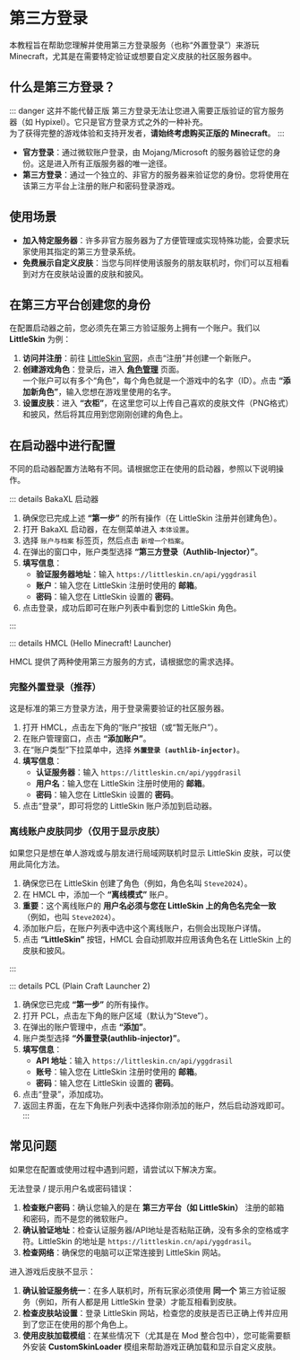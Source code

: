 # 第三方登录

本教程旨在帮助您理解并使用第三方登录服务（也称“外置登录”）来游玩 Minecraft，尤其是在需要特定验证或想要自定义皮肤的社区服务器中。

## 什么是第三方登录？

::: danger 这并不能代替正版
第三方登录无法让您进入需要正版验证的官方服务器（如 Hypixel）。它只是官方登录方式之外的一种补充。  
为了获得完整的游戏体验和支持开发者，**请始终考虑购买正版的 Minecraft**。
:::

- **官方登录**：通过微软账户登录，由 Mojang/Microsoft 的服务器验证您的身份。这是进入所有正版服务器的唯一途径。
- **第三方登录**：通过一个独立的、非官方的服务器来验证您的身份。您将使用在该第三方平台上注册的账户和密码登录游戏。

## 使用场景

- **加入特定服务器**：许多非官方服务器为了方便管理或实现特殊功能，会要求玩家使用其指定的第三方登录系统。
- **免费展示自定义皮肤**：当您与同样使用该服务的朋友联机时，你们可以互相看到对方在皮肤站设置的皮肤和披风。

## 在第三方平台创建您的身份

在配置启动器之前，您必须先在第三方验证服务上拥有一个账户。我们以 **LittleSkin** 为例：

1. **访问并注册**：前往 [LittleSkin 官网](https://littleskin.cn)，点击“注册”并创建一个新账户。
2. **创建游戏角色**：登录后，进入 **[角色管理](https://littleskin.cn/user/player)** 页面。  
   一个账户可以有多个“角色”，每个角色就是一个游戏中的名字（ID）。点击 **“添加新角色”**，输入您想在游戏里使用的名字。
3. **设置皮肤**：进入 **“衣柜”**，在这里您可以上传自己喜欢的皮肤文件（PNG格式）和披风，然后将其应用到您刚刚创建的角色上。

## 在启动器中进行配置

不同的启动器配置方法略有不同。请根据您正在使用的启动器，参照以下说明操作。

::: details BakaXL 启动器

1. 确保您已完成上述 **“第一步”** 的所有操作（在 LittleSkin 注册并创建角色）。
2. 打开 BakaXL 启动器，在左侧菜单进入 `本体设置`。
3. 选择 `账户与档案` 标签页，然后点击 `新增一个档案`。
4. 在弹出的窗口中，账户类型选择 **“第三方登录（Authlib-Injector）”**。
5. **填写信息**：
   - **验证服务器地址**：输入 `https://littleskin.cn/api/yggdrasil`
   - **账户**：输入您在 LittleSkin 注册时使用的 **邮箱**。
   - **密码**：输入您在 LittleSkin 设置的 **密码**。
6. 点击登录，成功后即可在账户列表中看到您的 LittleSkin 角色。

:::

::: details HMCL (Hello Minecraft! Launcher)

HMCL 提供了两种使用第三方服务的方式，请根据您的需求选择。

### 完整外置登录（推荐）

这是标准的第三方登录方法，用于登录需要验证的社区服务器。

1. 打开 HMCL，点击左下角的“账户”按钮（或“暂无账户”）。
2. 在账户管理窗口，点击 **“添加账户”**。
3. 在“账户类型”下拉菜单中，选择 **`外置登录 (authlib-injector)`**。
4. **填写信息**：
   - **认证服务器**：输入 `https://littleskin.cn/api/yggdrasil`
   - **用户名**：输入您在 LittleSkin 注册时使用的 **邮箱**。
   - **密码**：输入您在 LittleSkin 设置的 **密码**。
5. 点击“登录”，即可将您的 LittleSkin 账户添加到启动器。

### 离线账户皮肤同步（仅用于显示皮肤）

如果您只是想在单人游戏或与朋友进行局域网联机时显示 LittleSkin 皮肤，可以使用此简化方法。

1. 确保您已在 LittleSkin 创建了角色（例如，角色名叫 `Steve2024`）。
2. 在 HMCL 中，添加一个 **“离线模式”** 账户。
3. **重要**：这个离线账户的 **用户名必须与您在 LittleSkin 上的角色名完全一致**（例如，也叫 `Steve2024`）。
4. 添加账户后，在账户列表中选中这个离线账户，右侧会出现账户详情。
5. 点击 **“LittleSkin”** 按钮，HMCL 会自动抓取并应用该角色名在 LittleSkin 上的皮肤和披风。

:::

::: details PCL (Plain Craft Launcher 2)

1. 确保您已完成 **“第一步”** 的所有操作。
2. 打开 PCL，点击左下角的账户区域（默认为“Steve”）。
3. 在弹出的账户管理中，点击 **“添加”**。
4. 账户类型选择 **“外置登录(authlib-injector)”**。
5. **填写信息**：
   - **API 地址**：输入 `https://littleskin.cn/api/yggdrasil`
   - **账号**：输入您在 LittleSkin 注册时使用的 **邮箱**。
   - **密码**：输入您在 LittleSkin 设置的 **密码**。
6. 点击“登录”，添加成功。
7. 返回主界面，在左下角账户列表中选择你刚添加的账户，然后启动游戏即可。
:::

## 常见问题

如果您在配置或使用过程中遇到问题，请尝试以下解决方案。

无法登录 / 提示用户名或密码错误：

1. **检查账户密码**：确认您输入的是在 **第三方平台（如 LittleSkin）** 注册的邮箱和密码，而不是您的微软账户。
2. **确认验证地址**：检查认证服务器/API地址是否粘贴正确，没有多余的空格或字符。LittleSkin 的地址是 `https://littleskin.cn/api/yggdrasil`。
3. **检查网络**：确保您的电脑可以正常连接到 LittleSkin 网站。

进入游戏后皮肤不显示：

1. **确认验证服务统一**：在多人联机时，所有玩家必须使用 **同一个** 第三方验证服务（例如，所有人都是用 LittleSkin 登录）才能互相看到皮肤。
2. **检查皮肤站设置**：登录 LittleSkin 网站，检查您的皮肤是否已正确上传并应用到了您正在使用的那个角色上。
3. **使用皮肤加载模组**：在某些情况下（尤其是在 Mod 整合包中），您可能需要额外安装 **CustomSkinLoader** 模组来帮助游戏正确加载和显示自定义皮肤。
